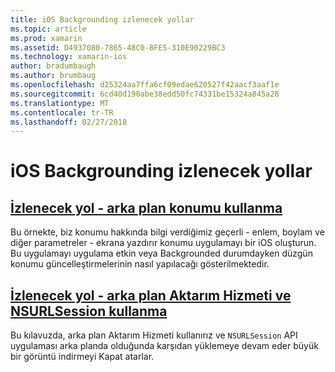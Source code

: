 ```yaml
---
title: iOS Backgrounding izlenecek yollar
ms.topic: article
ms.prod: xamarin
ms.assetid: D4937080-7865-48C0-8FE5-310E90229BC3
ms.technology: xamarin-ios
author: bradumbaugh
ms.author: brumbaug
ms.openlocfilehash: d25324aa7ffa6cf09edae620527f42aacf3aaf1e
ms.sourcegitcommit: 6cd40d190abe38edd50fc74331be15324a845a28
ms.translationtype: MT
ms.contentlocale: tr-TR
ms.lasthandoff: 02/27/2018
---
```

# <a name="ios-backgrounding-walkthroughs"></a>iOS Backgrounding izlenecek yollar

##  <a name="walkthrough---using-background-locationiosapp-fundamentalsbackgroundingios-backgrounding-walkthroughslocation-walkthroughmd"></a>[İzlenecek yol - arka plan konumu kullanma](~/ios/app-fundamentals/backgrounding/ios-backgrounding-walkthroughs/location-walkthrough.md)

Bu örnekte, biz konumu hakkında bilgi verdiğimiz geçerli - enlem, boylam ve diğer parametreler - ekrana yazdırır konumu uygulamayı bir iOS oluşturun. Bu uygulamayı uygulama etkin veya Backgrounded durumdayken düzgün konumu güncelleştirmelerinin nasıl yapılacağı gösterilmektedir.

##  <a name="walkthrough---using-background-transfer-service-and-nsurlsessioniosapp-fundamentalsbackgroundingios-backgrounding-walkthroughsbackground-transfer-walkthroughmd"></a>[İzlenecek yol - arka plan Aktarım Hizmeti ve NSURLSession kullanma](~/ios/app-fundamentals/backgrounding/ios-backgrounding-walkthroughs/background-transfer-walkthrough.md)

Bu kılavuzda, arka plan Aktarım Hizmeti kullanırız ve `NSURLSession` API uygulaması arka planda olduğunda karşıdan yüklemeye devam eder büyük bir görüntü indirmeyi Kapat atarlar.
